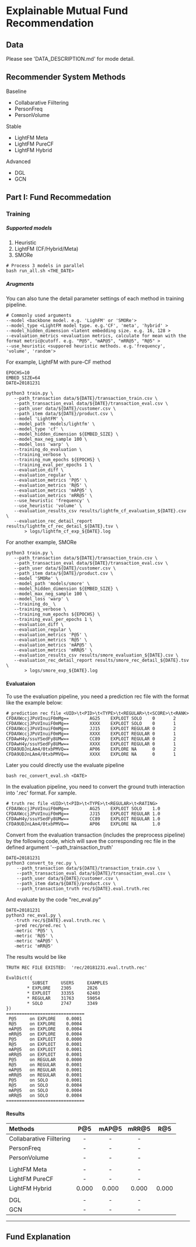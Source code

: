 <h1> Explainable Mutual Fund Recommendation  </h1>


## Data
Please see 'DATA_DESCRIPTION.md' for mode detail.

## Recommender System Methods
Baseline
*  Collabarative Fiiltering
*  PersonFreq
*  PersonVolume

Stable
*  LightFM Meta
*  LightFM PureCF   
*  LightFM Hybrid 

Advanced
*  DGL
*  GCN

## Part I: Fund Recommedation

### Training

##### Supported models
1. Heuristic
2. LightFM (CF/Hybrid/Meta)
3. SMORe 
```
# Process 3 models in parallel
bash run_all.sh <THE_DATE>
```

##### Arugments
You can also tune the detail parameter settings of each method in training pipeline. 
```
# Commonly used arguments 
--model <backbone model. e.g. 'LighFM' or 'SMORe'>
--model_type <LightFM model type. e.g.'CF', 'meta', 'hybrid' >
--model_hidden_dimension <latent embedding size. e.g. 16, 128 >
--evaluation_metrics <evaluation metrics, calculate for mean with the format metric@cutoff. e.g. "P@5", "mAP@5", "mRR@5", "R@5" >
--use_heuristic <suppored heuristic methods. e.g.'frequency', 'volume', 'random'>
```
For example, LightFM with pure-CF method
```
EPOCHS=10
EMBED_SIZE=64
DATE=20181231

python3 train.py \
   --path_transaction data/${DATE}/transaction_train.csv \
   --path_transaction_eval data/${DATE}/transaction_eval.csv \
   --path_user data/${DATE}/customer.csv \
   --path_item data/${DATE}/product.csv \
   --model 'LightFM' \
   --model_path 'models/lightfm' \
   --model_type 'cf' \
   --model_hidden_dimension ${EMBED_SIZE} \
   --model_max_neg_sample 100 \
   --model_loss 'warp' \
   --training_do_evaluation \
   --training_verbose \
   --training_num_epochs ${EPOCHS} \
   --training_eval_per_epochs 1 \
   --evaluation_diff \
   --evaluation_regular \
   --evaluation_metrics 'P@5' \
   --evaluation_metrics 'R@5' \
   --evaluation_metrics 'mAP@5' \
   --evaluation_metrics 'mRR@5' \
   --use_heuristic 'frequency' \
   --use_heuristic 'volume' \
   --evaluation_results_csv results/lightfm_cf_evaluation_${DATE}.csv \
   --evaluation_rec_detail_report results/lightfm_cf_rec_detail_${DATE}.tsv \
       > logs/lightfm_cf_exp_${DATE}.log
```
For another example, SMORe
```
python3 train.py \
   --path_transaction data/${DATE}/transaction_train.csv \
   --path_transaction_eval data/${DATE}/transaction_eval.csv \
   --path_user data/${DATE}/customer.csv \
   --path_item data/${DATE}/product.csv \
   --model 'SMORe' \
   --model_path 'models/smore' \
   --model_hidden_dimension ${EMBED_SIZE} \
   --model_max_neg_sample 100 \
   --model_loss 'warp' \
   --training_do_ \
   --training_verbose \
   --training_num_epochs ${EPOCHS} \
   --training_eval_per_epochs 1 \
   --evaluation_diff \
   --evaluation_regular \
   --evaluation_metrics 'P@5' \
   --evaluation_metrics 'R@5' \
   --evaluation_metrics 'mAP@5' \
   --evaluation_metrics 'mRR@5' \
   --evaluation_results_csv results/smore_evaluation_${DATE}.csv \
   --evaluation_rec_detail_report results/smore_rec_detail_${DATE}.tsv \
       > logs/smore_exp_${DATE}.log
```
#### Evaluataion
To use the evaluation pipeline, you need a prediction rec file with the format like the example below:
```
# prediction rec file <UID>\t<PID>\t<TYPE>\t<REGULAR>\t<SCORE>\t<RANK>
CFDAXWccjJPoVInuiF0mMg==        AG25    EXPLOIT SOLO    0       2
CFDAXWccjJPoVInuiF0mMg==        XXXX    EXPLOIT SOLO    0       1
CFDAXWccjJPoVInuiF0mMg==        JJ15    EXPLOIT REGULAR 0       2
CFDAXWccjJPoVInuiF0mMg==        XXXX    EXPLOIT REGULAR 0       1
CFDAwH4y/ssuYSedFy8UMw==        CC89    EXPLOIT REGULAR 0       2
CFDAwH4y/ssuYSedFy8UMw==        XXXX    EXPLOIT REGULAR 0       1
CFDA9UDJnLAm4/0txbPMVQ==        AP06    EXPLORE NA      0       2
CFDA9UDJnLAm4/0txbPMVQ==        XXXX    EXPLORE NA      0       1
```

Later you could directly use the evaluate pipeline
```
bash rec_convert_eval.sh <DATE>
```
In the evaluation pipeline, you need to convert the ground truth interaction into '.rec' format. For xample.
```
# truth rec file <UID>\t<PID>\t<TYPE>\t<REGULAR>\t<RATING>
CFDAXWccjJPoVInuiF0mMg==        AG25    EXPLOIT SOLO    1.0     
CFDAXWccjJPoVInuiF0mMg==        JJ15    EXPLOIT REGULAR 1.0     
CFDAwH4y/ssuYSedFy8UMw==        CC89    EXPLOIT REGULAR 1.0     
CFDA9UDJnLAm4/0txbPMVQ==        AP06    EXPLORE NA      1.0                                      
```
Convert from the evaluation transaction (includes the preprocess pipeline) by the following code, which will save the corresponding rec file in the defined argument '--path_trainsaction_truth'
```
DATE=20181231
python3 convert_to_rec.py \
    --path_transaction data/${DATE}/transaction_train.csv \
    --path_transaction_eval data/${DATE}/transaction_eval.csv \
    --path_user data/${DATE}/customer.csv \
    --path_item data/${DATE}/product.csv \
    --path_transaction_truth rec/${DATE}.eval.truth.rec
```
And evaluate by the code "rec_eval.py"
```
DATE=20181231
python3 rec_eval.py \
   -truth rec/${DATE}.eval.truth.rec \ 
   -pred rec/pred.rec \     
   -metric 'P@5' \          
   -metric 'R@5' \          
   -metric 'mAP@5' \
   -metric 'mRR@5'
```
The results would be like 
```
TRUTH REC FILE EXISTED:  'rec/20181231.eval.truth.rec'

EvalDict({                
          SUBSET     USERS     EXAMPLES 
        * EXPLORE    2305      2826     
        * EXPLOIT    33355     62403    
        * REGULAR    31763     59054    
        * SOLO       2747      3349                     
})
==============================
 P@5     on EXPLORE    0.0001
 R@5     on EXPLORE    0.0004
 mAP@5   on EXPLORE    0.0004
 mRR@5   on EXPLORE    0.0004
 P@5     on EXPLOIT    0.0000
 R@5     on EXPLOIT    0.0001
 mAP@5   on EXPLOIT    0.0001
 mRR@5   on EXPLOIT    0.0001
 P@5     on REGULAR    0.0000
 R@5     on REGULAR    0.0001
 mAP@5   on REGULAR    0.0001
 mRR@5   on REGULAR    0.0001
 P@5     on SOLO       0.0001
 R@5     on SOLO       0.0004
 mAP@5   on SOLO       0.0004
 mRR@5   on SOLO       0.0004
==============================
```

#### Results

Methods  | P@5 | mAP@5 | mRR@5 | R@5
:------- |:---:|:-----:|:-----:|:--:
Collabarative Fiiltering  | -     | -     | -     |
PersonFreq                | -     | -     | -     |
PersonVolume              | -     | -     | -     |
||
LightFM Meta             | -     | -     | -     |   
LightFM PureCF           | -     | -     | -     |         
LightFM Hybrid           | 0.000 | 0.000 | 0.000 | 0.000 
||
DGL                      | -     | -     | -     |   
GCN                      | -     | -     | -     |         

<hr/>

## Fund Explanation
